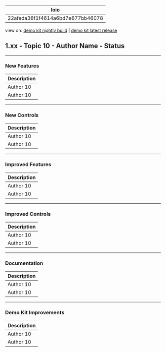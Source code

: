 <!-- loio22afeda36f1f4614a6bd7e677bb46078 -->

| loio |
| -----|
| 22afeda36f1f4614a6bd7e677bb46078 |

<div id="loio">

view on: [demo kit nightly build](https://openui5nightly.hana.ondemand.com/#/topic/22afeda36f1f4614a6bd7e677bb46078) | [demo kit latest release](https://openui5.hana.ondemand.com/#/topic/22afeda36f1f4614a6bd7e677bb46078)</div>

## 1.xx - Topic 10 - Author Name - Status

***

<a name="loio22afeda36f1f4614a6bd7e677bb46078__section_yxw_pxt_zcb"/>

### New Features

 <a name="loio22afeda36f1f4614a6bd7e677bb46078__table_krd_ltq_mfb"/>

|Description|
|-----------|
|Аuthor 10|
|Аuthor 10|

***

<a name="loio22afeda36f1f4614a6bd7e677bb46078__section_bkm_s15_zcb"/>

### New Controls

 <a name="loio22afeda36f1f4614a6bd7e677bb46078__table_ejf_dvq_mfb"/>

|Description|
|-----------|
|Аuthor 10|
|Аuthor 10|

***

<a name="loio22afeda36f1f4614a6bd7e677bb46078__section_qwl_pb5_zcb"/>

### Improved Features

 <a name="loio22afeda36f1f4614a6bd7e677bb46078__table_tpj_dvq_mfb"/>

|Description|
|-----------|
|Аuthor 10|
|Аuthor 10|

***

<a name="loio22afeda36f1f4614a6bd7e677bb46078__section_rqn_wd5_zcb"/>

### Improved Controls

 <a name="loio22afeda36f1f4614a6bd7e677bb46078__table_qcq_dvq_mfb"/>

|Description|
|-----------|
|Аuthor 10|
|Аuthor 10|

***

<a name="loio22afeda36f1f4614a6bd7e677bb46078__section_z2h_fh5_zcb"/>

### Documentation

 <a name="loio22afeda36f1f4614a6bd7e677bb46078__table_u2d_2vq_mfb"/>

|Description|
|-----------|
|Аuthor 10|
|Аuthor 10|

***

<a name="loio22afeda36f1f4614a6bd7e677bb46078__section_r5v_3h5_zcb"/>

### Demo Kit Improvements

 <a name="loio22afeda36f1f4614a6bd7e677bb46078__table_e2h_2vq_mfb"/>

|Description|
|-----------|
|Аuthor 10|
|Аuthor 10|

